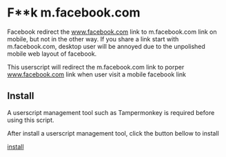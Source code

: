 <style>
    @import('https://www.w3schools.com/w3css/4/w3.css');
</style>
# F**k m.facebook.com

Facebook redirect the www.facebook.com link to m.facebook.com link on mobile, but not in the other way. If you share a
link start with m.facebook.com, desktop user will be annoyed due to the unpolished mobile web layout of facebook.

This userscript will redirect the m.facebook.com link to porper www.facebook.com link when user visit a mobile facebook
link

## Install

A userscript management tool such as Tampermonkey is required before using this script.

After install a userscript management tool, click the button bellow to install<br>

<div class="w3-btn w3-blue">
    <a href="https://github.com/kelvinchin12070811/F-k-m.facebook.com/raw/main/fk-mobile-facebook-lnk.user.js">
        install
    </a>
</div>
